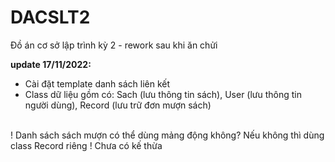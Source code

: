 # DACSLT2
Đồ án cơ sở lập trình kỳ 2 - rework sau khi ăn chửi

<b> update 17/11/2022: </b>
- Cài đặt template danh sách liên kết
- Class dữ liệu gồm có: Sach (lưu thông tin sách), User (lưu thông tin người dùng), Record (lưu trữ đơn mượn sách)
<br>
! Danh sách sách mượn có thể dùng mảng động không? Nếu không thì dùng class Record riêng
! Chưa có kế thừa


